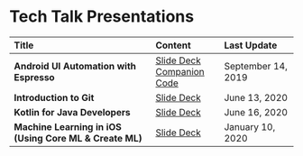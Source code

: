 # Tech Talk Presentations

|Title|Content|Last Update|
|:---|:---|:---|
|**Android UI Automation with Espresso**|[Slide Deck](https://github.com/jerielng/presentations/blob/master/Android%20UI%20Automation%20with%20Espresso.pdf)<br>[Companion Code](https://github.com/jerielng/espresso-demo)|September 14, 2019|
|**Introduction to Git**|[Slide Deck](https://github.com/jerielng/presentations/blob/master/Introduction%20to%20Git.pdf)|June 13, 2020|
|**Kotlin for Java Developers**|[Slide Deck](https://github.com/jerielng/presentations/blob/master/Kotlin%20for%20Java%20Developers.pdf)|June 16, 2020|
|**Machine Learning in iOS (Using Core ML & Create ML)**|[Slide Deck](https://github.com/jerielng/presentations/blob/master/Machine%20Learning%20in%20iOS%20(Using%20Core%20ML%20%26%20Create%20ML).pdf)|January 10, 2020|
